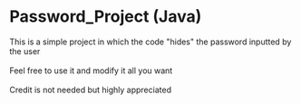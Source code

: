 # Password_Project (Java)
This is a simple project in which the code "hides" the password inputted by the user\
<br />
Feel free to use it and modify it all you want\
<br />
Credit is not needed but highly appreciated
